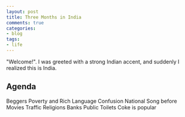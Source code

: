 ```yaml
---
layout: post
title: Three Months in India
comments: true
categories:
- blog
tags:
- life
---
```


"Welcome!". I was greeted with a strong Indian accent, and suddenly I realized this is India.

## Agenda
Beggers
Poverty and Rich
Language Confusion
National Song before Movies
Traffic
Religions
Banks
Public Toilets
Coke is popular